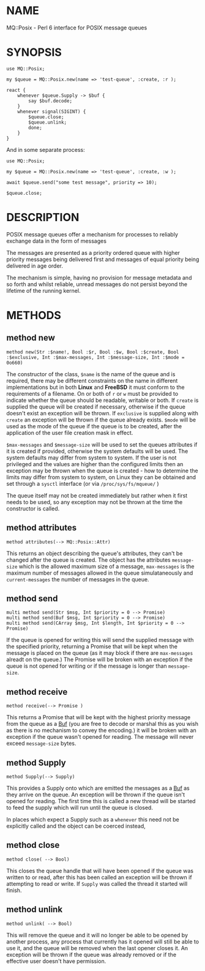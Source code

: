 NAME
====

MQ::Posix - Perl 6 interface for POSIX message queues

SYNOPSIS
========

    use MQ::Posix;

    my $queue = MQ::Posix.new(name => 'test-queue', :create, :r );

    react {
        whenever $queue.Supply -> $buf {
            say $buf.decode;
        }
        whenever signal(SIGINT) {
            $queue.close;
            $queue.unlink;
            done;
        }
    }

And in some separate process:

    use MQ::Posix;

    my $queue = MQ::Posix.new(name => 'test-queue', :create, :w );

    await $queue.send("some test message", priority => 10);

    $queue.close;

DESCRIPTION
===========

POSIX message queues offer a mechanism for processes to reliably exchange data in the form of messages

The messages are presented as a priority ordered queue with higher priority messages being delivered first and messages of equal priority being delivered in age order.

The mechanism is simple, having no provision for message metadata and so forth and whilst reliable, unread messages do not persist beyond the lifetime of the running kernel.

METHODS
=======

method new
----------

    method new(Str :$name!, Bool :$r, Bool :$w, Bool :$create, Bool :$exclusive, Int :$max-messages, Int :$message-size, Int :$mode = 0o660)

The constructor of the class, `$name` is the name of the queue and is required, there may be different constraints on the name in different implementations but in both **Linux** and **FreeBSD** it must conform to the requirements of a filename. On or both of `r` or `w` must be provided to indicate whether the queue should be readable, writable or both. If `create` is supplied the queue will be created if necessary, otherwise if the queue doesn't exist an exception will be thrown. If `exclusive` is supplied along with `create` an exception will be thrown if the queue already exists. `$mode` will be used as the mode of the queue if the queue is to be created, after the application of the user file creation mask in effect.

`$max-messages` and `$message-size` will be used to set the queues attributes if it is created if provided, otherwise the system defaults will be used. The system defaults may differ from system to system. If the user is not privileged and the values are higher than the configured limits then an exception may be thrown when the queue is created - how to determine the limits may differ from system to system, on Linux they can be obtained and set through a `sysctl` interface (or via `/proc/sys/fs/mqueue/` )

The queue itself may not be created immediately but rather when it first needs to be used, so any exception may not be thrown at the time the constructor is called.

method attributes
-----------------

    method attributes(--> MQ::Posix::Attr)

This returns an object describing the queue's attributes, they can't be changed after the queue is created. The object has the attributes `message-size` which is the allowed maximum size of a message, `max-messages` is the maximum number of messages allowed in the queue simulataneously and `current-messages` the number of messages in the queue.

method send
-----------

    multi method send(Str $msg, Int $priority = 0 --> Promise)
    multi method send(Buf $msg, Int $priority = 0 --> Promise)
    multi method send(CArray $msg, Int $length, Int $priority = 0 --> Promise)

If the queue is opened for writing this will send the supplied message with the specified priority, returning a Promise that will be kept when the message is placed on the queue (as it may block if there are `max-messages` alreadt on the queue.) The Promise will be broken with an exception if the queue is not opened for writing or if the message is longer than `message-size`.

method receive
--------------

    method receive(--> Promise )

This returns a Promise that will be kept with the highest priority message from the queue as a [Buf](Buf) (you are free to decode or marshal this as you wish as there is no mechanism to convey the encoding.) it will be broken with an exception if the queue wasn't opened for reading. The message will never exceed `message-size` bytes.

method Supply
-------------

    method Supply(--> Supply)

This provides a Supply onto which are emitted the messages as a [Buf](Buf) as they arrive on the queue. An exception will be thrown if the queue isn't opened for reading. The first time this is called a new thread will be started to feed the supply which will run until the queue is closed.

In places which expect a Supply such as a `whenever` this need not be explicitly called and the object can be coerced instead,

method close
------------

    method close( --> Bool)

This closes the queue handle that will have been opened if the queue was written to or read, after this has been called an exception will be thrown if attempting to read or write. If `Supply` was called the thread it started will finish.

method unlink
-------------

    method unlink( --> Bool)

This will remove the queue and it will no longer be able to be opened by another process, any process that currently has it opened will still be able to use it, and the queue will be removed when the last opener closes it. An exception will be thrown if the queue was already removed or if the effective user doesn't have permission.
